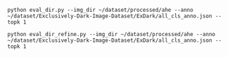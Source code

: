 `
python eval_dir.py --img_dir ~/dataset/processed/ahe --anno ~/dataset/Exclusively-Dark-Image-Dataset/ExDark/all_cls_anno.json --topk 1
`

`python eval_dir_refine.py --img_dir ~/dataset/processed/ahe --anno ~/dataset/Exclusively-Dark-Image-Dataset/ExDark/all_cls_anno.json --topk 1`